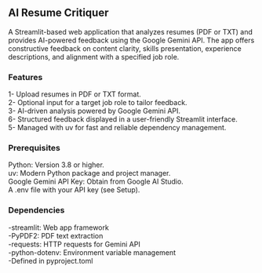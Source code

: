 ## AI Resume Critiquer
A Streamlit-based web application that analyzes resumes (PDF or TXT) and provides AI-powered feedback using the Google Gemini API. The app offers constructive feedback on content clarity, skills presentation, experience descriptions, and alignment with a specified job role.

### Features
1- Upload resumes in PDF or TXT format.<br>
2- Optional input for a target job role to tailor feedback.<br>
3- AI-driven analysis powered by Google Gemini API.<br>
6- Structured feedback displayed in a user-friendly Streamlit interface.<br>
5- Managed with uv for fast and reliable dependency management.<br>

### Prerequisites
Python: Version 3.8 or higher.<br>
uv: Modern Python package and project manager.<br>
Google Gemini API Key: Obtain from Google AI Studio.<br>
A .env file with your API key (see Setup).<br>

### Dependencies
-streamlit: Web app framework<br>
-PyPDF2: PDF text extraction<br>
-requests: HTTP requests for Gemini API<br>
-python-dotenv: Environment variable management<br>
-Defined in pyproject.toml<br>
